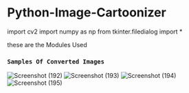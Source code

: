 # Python-Image-Cartoonizer

import cv2
import numpy as np
from tkinter.filedialog import *

these are the Modules Used 

### `Samples Of Converted Images`


![Screenshot (192)](https://user-images.githubusercontent.com/25906435/127711108-ca2daf50-2003-42af-92ba-e1e02cecd797.png)
![Screenshot (193)](https://user-images.githubusercontent.com/25906435/127711118-ab2360f9-e474-4191-93f6-7fae4781490a.png)
![Screenshot (194)](https://user-images.githubusercontent.com/25906435/127711120-ddba023d-8af9-4df9-9395-a850dc8065a8.png)
![Screenshot (195)](https://user-images.githubusercontent.com/25906435/127711123-955db3a5-5050-4a09-b99d-376840ea65b2.png)

